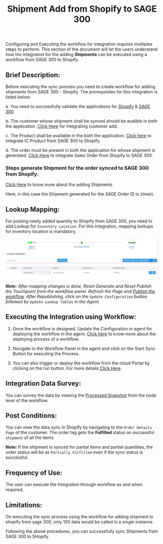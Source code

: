 ﻿---
title: "Shipment Add from Shopify to SAGE 300"
toc: true
tag: developers
category: "Integration/Sage-Shopify"
menus: 
    shopifysageintegration:
        title: "Shipment Add from Shopify to SAGE 300"
        icon: fa fa-wpexplorer
        identifier: shopifysage300shipmentadd
---
Configuring and Executing the workflow for integration requires multiples steps to perform. This section of the document will let the users understand how the integration for the adding **Shipments** can be executed using a workflow from SAGE 300 to Shopify. 

## Brief Description:

Before executing the sync process you need to create workflow for adding shipments from SAGE 300 - Shopify. The prerequisites for this integration is listed below:

a. You need to successfully validate the applications for [Shopify](/connectors/shopify/) & [SAGE 300](/connectors/sage300/)  

b. The customer whose shipment shall be synced should be availble in both the application. [Click Here]() for integrating customer add.

c. The Product shall be available in the both the application. [Click here]() to integrate IC Product from SAGE 300 to Shopify.

d. The order must be present in both the application for whose shipment is generated. [Click Here]() to integrate Sales Order from Shopify to SAGE 300.

### Steps generate Shipment for the order synced to SAGE 300 from Shopify.

[Click Here](http://help.sage300.com/en-us/2017/web/Subsystems/OE/Content/Transactions/ShipmentsAndInvoices/ShippingOrdersAndItems.htm) to know more about the adding Shipments.

Here, in this case the Shipment generated for the SAGE Order ID is `350465`.


## Lookup Mapping:

For posting newly added quantity to Shopify from SAGE 300, you need to add Lookup for `Inventory Location`. For this integration, mapping lookups for inventory location is mandatory.

![shipadd3](\staticfiles\integration\SAGE300-Shopify\invupdate3.PNG)

**_Note:_** _After mapping changes is done, Reset Generate and Reset Publish the Touchpoint from the workflow panel. Refresh the Page and [Publish the workflow](/workflow/deploying-and-executing/#publishing-a-workflow). After Republishing, click on the `Update Configuration` button followed by `Update Lookup Tables` in the Agent._

## Executing the Integration using Workflow:

1.	Once the workflow is designed, Update the Configuration in agent for deploying the workflow in the agent. [Click here](/workflow/deploying-and-executing/) to know more about the deploying process of a workflow.

2.	Navigate to the Workflow Panel in the agent and click on the Start Sync Button for executing the Process.

3.  You can also trigger or deploy the workflow from the cloud Portal by clicking on the run button. For more details [Click Here](/workflow/deploying-and-executing/#executing-the-workflow).

## Integration Data Survey:

You can survey the data by viewing the [Processed Snapshot](/workflow/list-of-snapshot/)  from the node level of the workflow.


## Post Conditions:
You can view the data sync in Shopify by navigating to  the `Order Details Page` of the customer. The order tag gets the **Fulfilled** status on successful `shipment` of all the items.

**Note:** If the shipment is synced for partial items and partial quantities, the order status will be as `Partially Fulfilled` even if the sync status is successful.

## Frequency of Use:

The user can execute the Integration through workflow as and when required. 

## Limitations:

On executing the sync process using the workflow for adding shipment to shopify from sage 300, only 100 data would be called in a single instance.

Following the above procedures, you can successfully sync Shipments from SAGE 300 to SHopify.